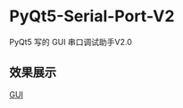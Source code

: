 # PyQt5-Serial-Port-V2
PyQt5 写的 GUI 串口调试助手V2.0
## 效果展示
[GUI](https://github.com/Oslomayor/Markdown-Imglib/blob/master/Imgs/PyQt5-SerialPort_V2.png?raw=true)  
